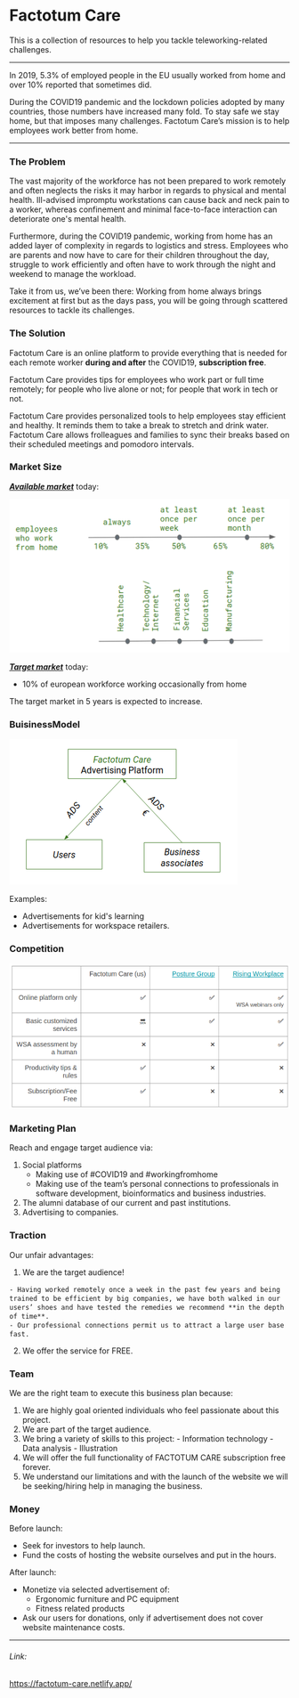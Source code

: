 # Factotum Care

This is a collection of resources to help you tackle teleworking-related challenges.

---



In 2019, 5.3% of employed people in the EU usually worked from home and over 10% reported that sometimes did. 

During the COVID19 pandemic and the lockdown policies adopted by many countries, those numbers have increased many fold. 
To stay safe we stay home, but that imposes many challenges. Factotum Care’s mission is to help employees work better from home.

---

### The Problem

The vast majority of the workforce has not been prepared to work remotely and often neglects the risks it may harbor in regards to physical and mental health. Ill-advised impromptu workstations can cause back and neck pain to a worker, whereas confinement and minimal face-to-face interaction can deteriorate one's mental health.

Furthermore, during the COVID19 pandemic, working from home has an added layer of complexity in regards to logistics and stress. Employees who are parents and now have to care for their children throughout the day, struggle to work efficiently and often have to work through the night and weekend to manage the workload.

Take it from us, we’ve been there: Working from home always brings excitement at first but as the days pass, you will be going through scattered resources to tackle its challenges.

### The Solution

Factotum Care is an online platform to provide everything that is needed for each remote worker **during and after** the COVID19, **subscription free**.

Factotum Care provides tips for employees who work part or full time remotely; for people who live alone or not; for people that work in tech or not.

Factotum Care provides personalized tools to help employees stay efficient and healthy. It reminds them to take a break to stretch and drink water. Factotum Care allows frolleagues and families to sync their breaks based on their scheduled meetings and pomodoro intervals.
 

### Market Size

***[Available market](https://www.owllabs.com/state-of-remote-work)*** today:

![marketSize](https://github.com/mxenoph/factotum/blob/master/pitch/marketSize.png)

***[Target market](https://ec.europa.eu/eurostat/data/browse-statistics-by-theme)*** today:

- 10% of european workforce working occasionally from home

The target market in 5 years is expected to increase.


### BuisinessModel

![businessModel](https://github.com/mxenoph/factotum/blob/master/pitch/businessModel1.png)


Examples:

- Advertisements for kid's learning
- Advertisements for workspace retailers.


### Competition

![competition](https://github.com/mxenoph/factotum/blob/master/pitch/competition.png)

### Marketing Plan

Reach and engage target audience via:

 1. Social platforms
    -  Making use of #COVID19 and #workingfromhome
    -  Making use of the team’s personal connections to professionals in software development, bioinformatics and business industries.
 2. The alumni database of our current and past institutions. 
 3. Advertising to companies.


### Traction

Our unfair advantages:
  1. We are the target audience!

    - Having worked remotely once a week in the past few years and being trained to be efficient by big companies, we have both walked in our users’ shoes and have tested the remedies we recommend **in the depth of time**.
    - Our professional connections permit us to attract a large user base fast.
  2. We offer the service for FREE.


### Team

We are the right team to execute this business plan because:

  1. We are highly goal oriented individuals who feel passionate about this project.
  2. We are part of the target audience.
  3. We bring a variety of skills to this project:
    - Information technology
    - Data analysis
    - Illustration 
  4. We will offer the full functionality of FACTOTUM CARE subscription free forever.
  5. We understand our limitations and with the launch of the website we will be seeking/hiring help in managing the business. 
  

### Money

Before launch:
  - Seek for investors to help launch.
  - Fund the costs of hosting the website ourselves and put in the hours.
    
After launch:
  - Monetize via selected advertisement of:
    - Ergonomic furniture and PC equipment
    - Fitness related products
  - Ask our users for donations, only if advertisement does not cover website maintenance costs.

<!--Premium business plan -->
<!--monthly / yearly fee-->
<!--freelance / company fee-->



---
###### Link: 

https://factotum-care.netlify.app/